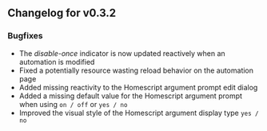 ## Changelog for v0.3.2

### Bugfixes
- The *disable-once* indicator is now updated reactively when an automation is modified
- Fixed a potentially resource wasting reload behavior on the automation page
- Added missing reactivity to the Homescript argument prompt edit dialog
- Added a missing default value for the Homescript argument prompt when using `on / off` or `yes / no`
- Improved the visual style of the Homescript argument display type `yes / no`
